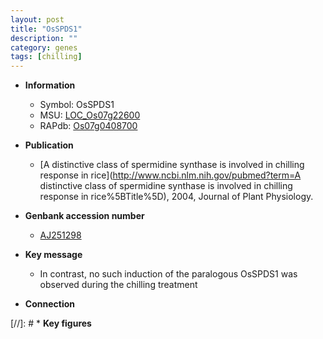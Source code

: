 ```yaml
---
layout: post
title: "OsSPDS1"
description: ""
category: genes
tags: [chilling]
---
```


* **Information**  
    + Symbol: OsSPDS1  
    + MSU: [LOC_Os07g22600](http://rice.plantbiology.msu.edu/cgi-bin/ORF_infopage.cgi?orf=LOC_Os07g22600)  
    + RAPdb: [Os07g0408700](http://rapdb.dna.affrc.go.jp/viewer/gbrowse_details/irgsp1?name=Os07g0408700)  

* **Publication**  
    + [A distinctive class of spermidine synthase is involved in chilling response in rice](http://www.ncbi.nlm.nih.gov/pubmed?term=A distinctive class of spermidine synthase is involved in chilling response in rice%5BTitle%5D), 2004, Journal of Plant Physiology.

* **Genbank accession number**  
    + [AJ251298](http://www.ncbi.nlm.nih.gov/nuccore/AJ251298)

* **Key message**  
    + In contrast, no such induction of the paralogous OsSPDS1 was observed during the chilling treatment

* **Connection**  

[//]: # * **Key figures**  


